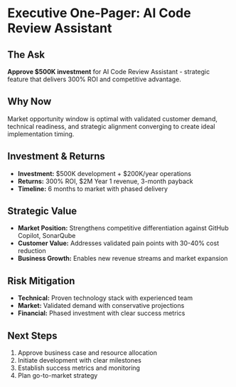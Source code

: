 # Executive One-Pager: AI Code Review Assistant

## The Ask
**Approve $500K investment** for AI Code Review Assistant - strategic feature that delivers 300% ROI and competitive advantage.

## Why Now
Market opportunity window is optimal with validated customer demand, technical readiness, and strategic alignment converging to create ideal implementation timing.

## Investment & Returns
- **Investment:** $500K development + $200K/year operations
- **Returns:** 300% ROI, $2M Year 1 revenue, 3-month payback
- **Timeline:** 6 months to market with phased delivery

## Strategic Value
- **Market Position:** Strengthens competitive differentiation against GitHub Copilot, SonarQube
- **Customer Value:** Addresses validated pain points with 30-40% cost reduction
- **Business Growth:** Enables new revenue streams and market expansion

## Risk Mitigation
- **Technical:** Proven technology stack with experienced team
- **Market:** Validated demand with conservative projections
- **Financial:** Phased investment with clear success metrics

## Next Steps
1. Approve business case and resource allocation
2. Initiate development with clear milestones
3. Establish success metrics and monitoring
4. Plan go-to-market strategy